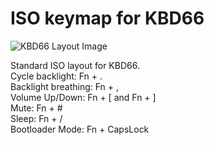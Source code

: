 # ISO keymap for KBD66

![KBD66 Layout Image](https://i.imgur.com/q6GTOsb.jpg)

Standard ISO layout for KBD66.  
Cycle backlight: Fn + .  
Backlight breathing: Fn + ,  
Volume Up/Down: Fn + [ and Fn + ]  
Mute: Fn + #  
Sleep: Fn + /  
Bootloader Mode: Fn + CapsLock  